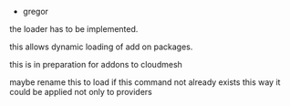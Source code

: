 * gregor

the loader has to be implemented.

this allows dynamic loading of add on packages.

this is in preparation for addons to cloudmesh

maybe rename this to load if this command not already exists
this way it could be applied not only to providers
